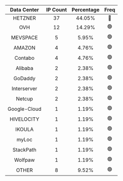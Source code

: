 | Data Center | IP Count | Percentage | Freq |
|:------------:|:--------:|:-----------:|:-----:|
| HETZNER | 37 | 44.05% | 🔴 |
| OVH | 12 | 14.29% | 🟢 |
| MEVSPACE | 5 | 5.95% | 🟢 |
| AMAZON | 4 | 4.76% | 🟢 |
| Contabo | 4 | 4.76% | 🟢 |
| Alibaba | 2 | 2.38% | 🟢 |
| GoDaddy | 2 | 2.38% | 🟢 |
| Interserver | 2 | 2.38% | 🟢 |
| Netcup | 2 | 2.38% | 🟢 |
| Google-Cloud | 1 | 1.19% | 🟢 |
| HIVELOCITY | 1 | 1.19% | 🟢 |
| IKOULA | 1 | 1.19% | 🟢 |
| myLoc | 1 | 1.19% | 🟢 |
| StackPath | 1 | 1.19% | 🟢 |
| Wolfpaw | 1 | 1.19% | 🟢 |
| OTHER | 8 | 9.52% | 🟢 |